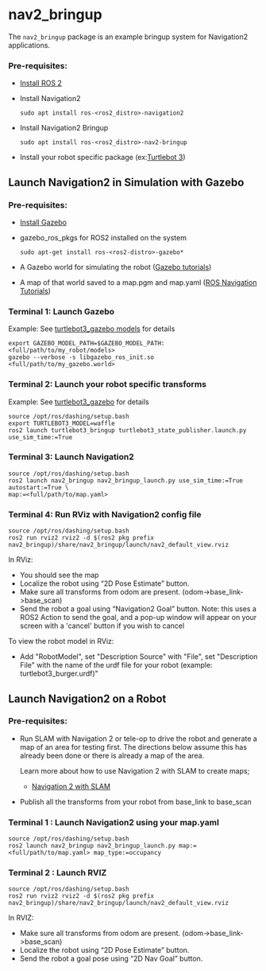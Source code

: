 # nav2_bringup

The `nav2_bringup` package is an example bringup system for Navigation2 applications.

### Pre-requisites:
* [Install ROS 2](https://index.ros.org/doc/ros2/Installation/Dashing/)
* Install Navigation2

    ```sudo apt install ros-<ros2_distro>-navigation2```
    
* Install Navigation2 Bringup

    ```sudo apt install ros-<ros2_distro>-nav2-bringup```

* Install your robot specific package (ex:[Turtlebot 3](http://emanual.robotis.com/docs/en/platform/turtlebot3/ros2/))

## Launch Navigation2 in Simulation with Gazebo
### Pre-requisites:

* [Install Gazebo](http://gazebosim.org/tutorials?tut=install_ubuntu&cat=install)
* gazebo_ros_pkgs for ROS2 installed on the system
    
    ```sudo apt-get install ros-<ros2-distro>-gazebo*```
* A Gazebo world for simulating the robot ([Gazebo tutorials](http://gazebosim.org/tutorials?tut=quick_start))
* A map of that world saved to a map.pgm and map.yaml ([ROS Navigation Tutorials](https://github.com/ros-planning/navigation2/tree/master/doc/use_cases))

### Terminal 1: Launch Gazebo

Example: See [turtlebot3_gazebo models](https://github.com/ROBOTIS-GIT/turtlebot3_simulations/tree/ros2/turtlebot3_gazebo/models) for details

```
export GAZEBO_MODEL_PATH=$GAZEBO_MODEL_PATH:<full/path/to/my_robot/models>
gazebo --verbose -s libgazebo_ros_init.so <full/path/to/my_gazebo.world>
```

### Terminal 2: Launch your robot specific transforms

Example: See [turtlebot3_gazebo](https://github.com/ROBOTIS-GIT/turtlebot3_simulations/tree/ros2/turtlebot3_gazebo) for details

```
source /opt/ros/dashing/setup.bash
export TURTLEBOT3_MODEL=waffle
ros2 launch turtlebot3_bringup turtlebot3_state_publisher.launch.py use_sim_time:=True
```

### Terminal 3: Launch Navigation2

```
source /opt/ros/dashing/setup.bash
ros2 launch nav2_bringup nav2_bringup_launch.py use_sim_time:=True autostart:=True \
map:=<full/path/to/map.yaml>
```

### Terminal 4: Run RViz with Navigation2 config file
```
source /opt/ros/dashing/setup.bash
ros2 run rviz2 rviz2 -d $(ros2 pkg prefix nav2_bringup)/share/nav2_bringup/launch/nav2_default_view.rviz
```
In RViz:
* You should see the map
* Localize the robot using “2D Pose Estimate” button.
* Make sure all transforms from odom are present. (odom->base_link->base_scan)
* Send the robot a goal using “Navigation2 Goal” button.
Note: this uses a ROS2 Action to send the goal, and a pop-up window will appear on your screen with a 'cancel' button if you wish to cancel

To view the robot model in RViz:
* Add "RobotModel", set "Description Source" with "File", set "Description File" with the name of the urdf file for your robot (example: turtlebot3_burger.urdf)"

## Launch Navigation2 on a Robot

### Pre-requisites:
* Run SLAM with Navigation 2 or tele-op to drive the robot and generate a map of an area for testing first. The directions below assume this has already been done or there is already a map of the area.

    Learn more about how to use Navigation 2 with SLAM to create maps; 
    - [Navigation 2 with SLAM](https://github.com/ros-planning/navigation2/blob/master/doc/use_cases/navigation_with_slam.md)


* Publish all the transforms from your robot from base_link to base_scan

### Terminal 1 : Launch Navigation2 using your map.yaml

```
source /opt/ros/dashing/setup.bash
ros2 launch nav2_bringup nav2_bringup_launch.py map:=<full/path/to/map.yaml> map_type:=occupancy
```

### Terminal 2 : Launch RVIZ

```
source /opt/ros/dashing/setup.bash
ros2 run rviz2 rviz2 -d $(ros2 pkg prefix nav2_bringup)/share/nav2_bringup/launch/nav2_default_view.rviz
```

In RVIZ:
* Make sure all transforms from odom are present. (odom->base_link->base_scan)
* Localize the robot using “2D Pose Estimate” button.
* Send the robot a goal pose using “2D Nav Goal” button.
